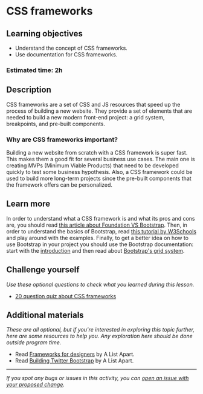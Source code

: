 # CSS frameworks

## Learning objectives

- Understand the concept of CSS frameworks.
- Use documentation for CSS frameworks.

### Estimated time: 2h

## Description

CSS frameworks are a set of CSS and JS resources that speed up the process of building a new website. They provide a set of elements that are needed to build a new modern front-end project: a grid system, breakpoints, and pre-built components.

### Why are CSS frameworks important?

Building a new website from scratch with a CSS framework is super fast. This makes them a good fit for several business use cases. The main one is creating MVPs (Minimum Viable Products) that need to be developed quickly to test some business hypothesis. Also, a CSS framework could be used to build more long-term projects since the pre-built components that the framework offers can be personalized. 


## Learn more

In order to understand what a CSS framework is and what its pros and cons are, you should read [this article about Foundation VS Bootstrap](https://medium.com/@davegenge/bootstrap-vs-foundation-which-front-end-framework-to-use-e85319258b88).
Then, in order to understand the basics of Bootstrap, read [this tutorial by W3Schools](https://www.w3schools.com/bootstrap5/index.php) and play around with the examples.
Finally, to get a better idea on how to use Bootstrap in your project you should use the Bootstrap documentation: start with the [introduction](https://getbootstrap.com/docs/5.0/getting-started/introduction/) and then read about [Bootstrap's grid system](https://getbootstrap.com/docs/5.0/layout/grid/).

## Challenge yourself
*Use these optional questions to check what you learned during this lesson.*

- [20 question quiz about CSS frameworks](https://docs.google.com/forms/d/e/1FAIpQLSeSpFTt_ETUfDwq3xVYAsxSAEuXCjkSBSxNNPdimJ3xC3lVog/viewform?usp=sf_link)

## Additional materials
*These are all optional, but if you're interested in exploring this topic further, here are some resources to help you. Any exploration here should be done outside program time.*
- Read [Frameworks for designers](https://alistapart.com/article/frameworksfordesigners/) by A List Apart.
- Read [Building Twitter Bootstrap](https://alistapart.com/article/building-twitter-bootstrap/) by A List Apart.

------

_If you spot any bugs or issues in this activity, you can [open an issue with your proposed change](https://github.com/microverseinc/curriculum-transversal-skills/blob/main/git-github/articles/open_issue.md)._
